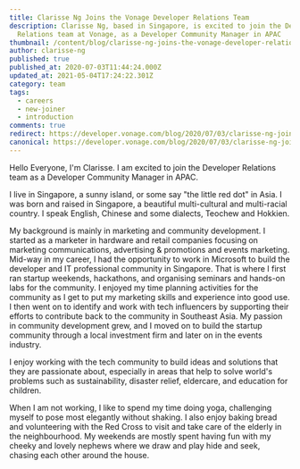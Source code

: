 ```yaml
---
title: Clarisse Ng Joins the Vonage Developer Relations Team
description: Clarisse Ng, based in Singapore, is excited to join the Developer
  Relations team at Vonage, as a Developer Community Manager in APAC
thumbnail: /content/blog/clarisse-ng-joins-the-vonage-developer-relations-team/Clarisse.png
author: clarisse-ng
published: true
published_at: 2020-07-03T11:44:24.000Z
updated_at: 2021-05-04T17:24:22.301Z
category: team
tags:
  - careers
  - new-joiner
  - introduction
comments: true
redirect: https://developer.vonage.com/blog/2020/07/03/clarisse-ng-joins-the-vonage-developer-relations-team
canonical: https://developer.vonage.com/blog/2020/07/03/clarisse-ng-joins-the-vonage-developer-relations-team
---
```

Hello Everyone, I'm Clarisse. I am excited to join the Developer Relations team as a Developer Community Manager in APAC.
 
I live in Singapore, a sunny island, or some say "the little red dot" in Asia. I was born and raised in Singapore, a beautiful multi-cultural and multi-racial country. I speak English, Chinese and some dialects, Teochew and Hokkien. 
 
My background is mainly in marketing and community development. I started as a marketer in hardware and retail companies focusing on marketing communications, advertising & promotions and events marketing. Mid-way in my career, I had the opportunity to work in Microsoft to build the developer and IT professional community in Singapore. That is where I first ran startup weekends, hackathons, and organising seminars and hands-on labs for the community. I enjoyed my time planning activities for the community as I get to put my marketing skills and experience into good use. I then went on to identify and work with tech influencers by supporting their efforts to contribute back to the community in Southeast Asia. My passion in community development grew, and I moved on to build the startup community through a local investment firm and later on in the events industry. 
 
I enjoy working with the tech community to build ideas and solutions that they are passionate about, especially in areas that help to solve world's problems such as sustainability, disaster relief, eldercare, and education for children. 
 
When I am not working, I like to spend my time doing yoga, challenging myself to pose most elegantly without shaking. I also enjoy baking bread and volunteering with the Red Cross to visit and take care of the elderly in the neighbourhood. My weekends are mostly spent having fun with my cheeky and lovely nephews where we draw and play hide and seek, chasing each other around the house.

